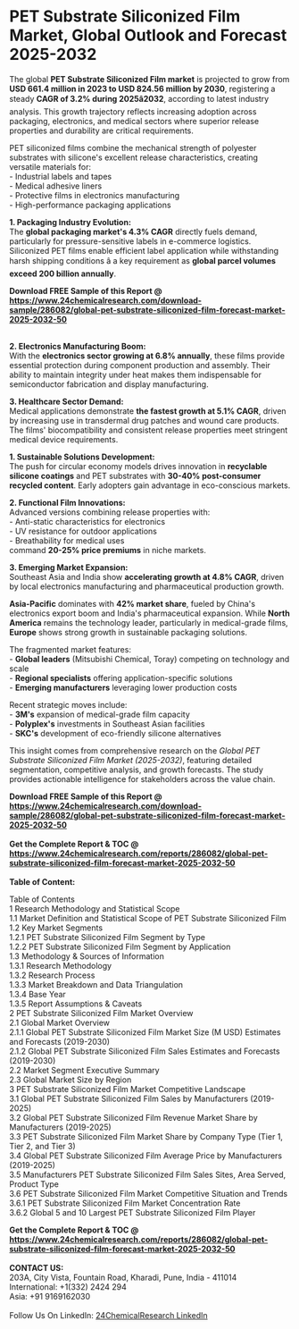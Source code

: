 <h1>PET Substrate Siliconized Film Market, Global Outlook and Forecast 2025-2032</h1><p>The global <strong>PET Substrate Siliconized Film market</strong> is projected to grow from <strong>USD 661.4 million in 2023 to USD 824.56 million by 2030</strong>, registering a steady <strong>CAGR of 3.2% during 2025â2032</strong>, according to latest industry analysis. This growth trajectory reflects increasing adoption across packaging, electronics, and medical sectors where superior release properties and durability are critical requirements.</p><p>PET siliconized films combine the mechanical strength of polyester substrates with silicone's excellent release characteristics, creating versatile materials for:<br>
- Industrial labels and tapes<br>
- Medical adhesive liners<br>
- Protective films in electronics manufacturing<br>
- High-performance packaging applications</p><p><strong>1. Packaging Industry Evolution:</strong><br>
The <strong>global packaging market's 4.3% CAGR</strong> directly fuels demand, particularly for pressure-sensitive labels in e-commerce logistics. Siliconized PET films enable efficient label application while withstanding harsh shipping conditions â a key requirement as <strong>global parcel volumes exceed 200 billion annually</strong>.</p><div><b>Download FREE Sample of this Report @ 
            <a href="https://www.24chemicalresearch.com/download-sample/286082/global-pet-substrate-siliconized-film-forecast-market-2025-2032-50">
            https://www.24chemicalresearch.com/download-sample/286082/global-pet-substrate-siliconized-film-forecast-market-2025-2032-50</a></b></div><br><p><strong>2. Electronics Manufacturing Boom:</strong><br>
With the <strong>electronics sector growing at 6.8% annually</strong>, these films provide essential protection during component production and assembly. Their ability to maintain integrity under heat makes them indispensable for semiconductor fabrication and display manufacturing.</p><p><strong>3. Healthcare Sector Demand:</strong><br>
Medical applications demonstrate <strong>the fastest growth at 5.1% CAGR</strong>, driven by increasing use in transdermal drug patches and wound care products. The films' biocompatibility and consistent release properties meet stringent medical device requirements.</p><p><strong>1. Sustainable Solutions Development:</strong><br>
The push for circular economy models drives innovation in <strong>recyclable silicone coatings</strong> and PET substrates with <strong>30-40% post-consumer recycled content</strong>. Early adopters gain advantage in eco-conscious markets.</p><p><strong>2. Functional Film Innovations:</strong><br>
Advanced versions combining release properties with:<br>
- Anti-static characteristics for electronics<br>
- UV resistance for outdoor applications<br>
- Breathability for medical uses<br>
command <strong>20-25% price premiums</strong> in niche markets.</p><p><strong>3. Emerging Market Expansion:</strong><br>
Southeast Asia and India show <strong>accelerating growth at 4.8% CAGR</strong>, driven by local electronics manufacturing and pharmaceutical production growth.</p><p><strong>Asia-Pacific</strong> dominates with <strong>42% market share</strong>, fueled by China's electronics export boom and India's pharmaceutical expansion. While <strong>North America</strong> remains the technology leader, particularly in medical-grade films, <strong>Europe</strong> shows strong growth in sustainable packaging solutions.</p><p>The fragmented market features:<br>
- <strong>Global leaders</strong> (Mitsubishi Chemical, Toray) competing on technology and scale<br>
- <strong>Regional specialists</strong> offering application-specific solutions<br>
- <strong>Emerging manufacturers</strong> leveraging lower production costs</p><p>Recent strategic moves include:<br>
- <strong>3M's</strong> expansion of medical-grade film capacity<br>
- <strong>Polyplex's</strong> investments in Southeast Asian facilities<br>
- <strong>SKC's</strong> development of eco-friendly silicone alternatives</p><p>This insight comes from comprehensive research on the <em>Global PET Substrate Siliconized Film Market (2025-2032)</em>, featuring detailed segmentation, competitive analysis, and growth forecasts. The study provides actionable intelligence for stakeholders across the value chain.</p><div><b>Download FREE Sample of this Report @ 
            <a href="https://www.24chemicalresearch.com/download-sample/286082/global-pet-substrate-siliconized-film-forecast-market-2025-2032-50">
            https://www.24chemicalresearch.com/download-sample/286082/global-pet-substrate-siliconized-film-forecast-market-2025-2032-50</a></b></div><br><div><b>Get the Complete Report & TOC @ 
            <a href="https://www.24chemicalresearch.com/reports/286082/global-pet-substrate-siliconized-film-forecast-market-2025-2032-50">
            https://www.24chemicalresearch.com/reports/286082/global-pet-substrate-siliconized-film-forecast-market-2025-2032-50</a></b></div><br>
            <b>Table of Content:</b><p>Table of Contents<br />
1 Research Methodology and Statistical Scope<br />
1.1 Market Definition and Statistical Scope of PET Substrate Siliconized Film<br />
1.2 Key Market Segments<br />
1.2.1 PET Substrate Siliconized Film Segment by Type<br />
1.2.2 PET Substrate Siliconized Film Segment by Application<br />
1.3 Methodology & Sources of Information<br />
1.3.1 Research Methodology<br />
1.3.2 Research Process<br />
1.3.3 Market Breakdown and Data Triangulation<br />
1.3.4 Base Year<br />
1.3.5 Report Assumptions & Caveats<br />
2 PET Substrate Siliconized Film Market Overview<br />
2.1 Global Market Overview<br />
2.1.1 Global PET Substrate Siliconized Film Market Size (M USD) Estimates and Forecasts (2019-2030)<br />
2.1.2 Global PET Substrate Siliconized Film Sales Estimates and Forecasts (2019-2030)<br />
2.2 Market Segment Executive Summary<br />
2.3 Global Market Size by Region<br />
3 PET Substrate Siliconized Film Market Competitive Landscape<br />
3.1 Global PET Substrate Siliconized Film Sales by Manufacturers (2019-2025)<br />
3.2 Global PET Substrate Siliconized Film Revenue Market Share by Manufacturers (2019-2025)<br />
3.3 PET Substrate Siliconized Film Market Share by Company Type (Tier 1, Tier 2, and Tier 3)<br />
3.4 Global PET Substrate Siliconized Film Average Price by Manufacturers (2019-2025)<br />
3.5 Manufacturers PET Substrate Siliconized Film Sales Sites, Area Served, Product Type<br />
3.6 PET Substrate Siliconized Film Market Competitive Situation and Trends<br />
3.6.1 PET Substrate Siliconized Film Market Concentration Rate<br />
3.6.2 Global 5 and 10 Largest PET Substrate Siliconized Film Player</p><div><b>Get the Complete Report & TOC @ 
            <a href="https://www.24chemicalresearch.com/reports/286082/global-pet-substrate-siliconized-film-forecast-market-2025-2032-50">
            https://www.24chemicalresearch.com/reports/286082/global-pet-substrate-siliconized-film-forecast-market-2025-2032-50</a></b></div><br><b>CONTACT US:</b><br>
            203A, City Vista, Fountain Road, Kharadi, Pune, India - 411014<br>
            International: +1(332) 2424 294<br>
            Asia: +91 9169162030 <br><br>
            Follow Us On LinkedIn: <a href="https://www.linkedin.com/company/24chemicalresearch/">24ChemicalResearch LinkedIn</a>